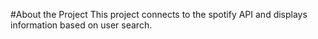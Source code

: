 #About the Project
This project connects to the spotify API and displays information based on user search.